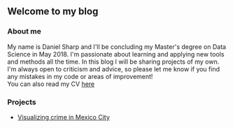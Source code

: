 ## Welcome to my blog  

### About me  
My name is Daniel Sharp and I'll be concluding my Master's degree on Data Science in May 2018. I'm passionate about learning and applying new tools and methods all the time. In this blog I will be sharing projects of my own. I'm always open to criticism and advice, so please let me know if you find any mistakes in my code or areas of improvement!  
You can also read my CV [here](https://uptowork.com/mycv/daniel-sharp)

### Projects
  
* [Visualizing crime in Mexico City](mexico_crime/README.md)  
